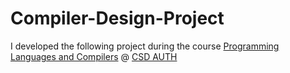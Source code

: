 # Compiler-Design-Project
I developed the following project during the course [Programming Languages and Compilers](https://qa.auth.gr/en/class/1/600191415 "Course Info") @ [CSD AUTH](http://www.csd.auth.gr)



